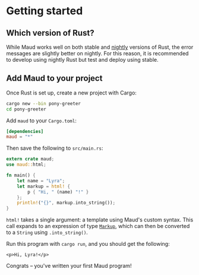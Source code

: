 # Getting started

## Which version of Rust?

While Maud works well
on both stable and [nightly] versions
of Rust,
the error messages are slightly better
on nightly.
For this reason,
it is recommended to develop using nightly Rust
but test and deploy using stable.

[nightly]: https://doc.rust-lang.org/book/appendix-07-nightly-rust.html

## Add Maud to your project

Once Rust is set up,
create a new project with Cargo:

```sh
cargo new --bin pony-greeter
cd pony-greeter
```

Add `maud` to your `Cargo.toml`:

```toml
[dependencies]
maud = "*"
```

Then save the following to `src/main.rs`:

```rust
extern crate maud;
use maud::html;

fn main() {
    let name = "Lyra";
    let markup = html! {
        p { "Hi, " (name) "!" }
    };
    println!("{}", markup.into_string());
}
```

`html!` takes a single argument: a template using Maud's custom syntax. This call expands to an expression of type [`Markup`][Markup], which can then be converted to a `String` using `.into_string()`.

[Markup]: https://docs.rs/maud/*/maud/type.Markup.html

Run this program with `cargo run`, and you should get the following:

```
<p>Hi, Lyra!</p>
```

Congrats – you've written your first Maud program!
